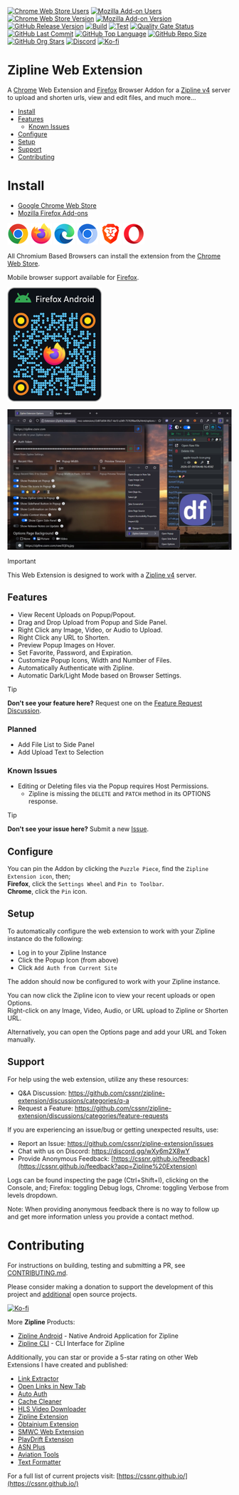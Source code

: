 [![Chrome Web Store Users](https://img.shields.io/chrome-web-store/users/gkkloiijbkgkbmgckfefigkjckhdikkd?logo=google&logoColor=white&label=google%20users)](https://chromewebstore.google.com/detail/zipline-extension/gkkloiijbkgkbmgckfefigkjckhdikkd)
[![Mozilla Add-on Users](https://img.shields.io/amo/users/zipline-extension?logo=mozilla&label=mozilla%20users)](https://addons.mozilla.org/addon/zipline-extension)
[![Chrome Web Store Version](https://img.shields.io/chrome-web-store/v/gkkloiijbkgkbmgckfefigkjckhdikkd?label=chrome&logo=googlechrome)](https://chromewebstore.google.com/detail/zipline-extension/gkkloiijbkgkbmgckfefigkjckhdikkd)
[![Mozilla Add-on Version](https://img.shields.io/amo/v/zipline-extension?label=firefox&logo=firefox)](https://addons.mozilla.org/addon/zipline-extension)
[![GitHub Release Version](https://img.shields.io/github/v/release/cssnr/zipline-extension?logo=github)](https://github.com/cssnr/zipline-extension/releases/latest)
[![Build](https://img.shields.io/github/actions/workflow/status/cssnr/zipline-extension/build.yaml?logo=github&label=build)](https://github.com/cssnr/zipline-extension/actions/workflows/build.yaml)
[![Test](https://img.shields.io/github/actions/workflow/status/cssnr/zipline-extension/test.yaml?logo=github&label=test)](https://github.com/cssnr/zipline-extension/actions/workflows/test.yaml)
[![Quality Gate Status](https://sonarcloud.io/api/project_badges/measure?project=cssnr_zipline-extension&metric=alert_status)](https://sonarcloud.io/summary/new_code?id=cssnr_zipline-extension)
[![GitHub Last Commit](https://img.shields.io/github/last-commit/cssnr/zipline-extension?logo=github&label=updated)](https://github.com/cssnr/zipline-extension/graphs/commit-activity)
[![GitHub Top Language](https://img.shields.io/github/languages/top/cssnr/zipline-extension?logo=htmx&logoColor=white)](https://github.com/cssnr/zipline-extension)
[![GitHub Repo Size](https://img.shields.io/github/repo-size/cssnr/zipline-extension?logo=bookstack&logoColor=white&label=repo%20size)](https://github.com/cssnr/zipline-extension)
[![GitHub Org Stars](https://img.shields.io/github/stars/cssnr?style=flat&logo=github&logoColor=white&label=org%20stars)](https://cssnr.github.io/)
[![Discord](https://img.shields.io/discord/899171661457293343?logo=discord&logoColor=white&label=discord&color=7289da)](https://discord.gg/wXy6m2X8wY)
[![Ko-fi](https://img.shields.io/badge/Ko--fi-72a5f2?logo=kofi&label=support)](https://ko-fi.com/cssnr)

# Zipline Web Extension

A [Chrome](https://chromewebstore.google.com/detail/zipline-extension/gkkloiijbkgkbmgckfefigkjckhdikkd) Web Extension
and [Firefox](https://addons.mozilla.org/addon/zipline-extension) Browser Addon for
a [Zipline v4](https://github.com/diced/zipline) server to upload and shorten urls,
view and edit files, and much more...

- [Install](#install)
- [Features](#features)
  - [Known Issues](#known-issues)
- [Configure](#configure)
- [Setup](#setup)
- [Support](#support)
- [Contributing](#contributing)

# Install

- [Google Chrome Web Store](https://chromewebstore.google.com/detail/zipline-extension/gkkloiijbkgkbmgckfefigkjckhdikkd)
- [Mozilla Firefox Add-ons](https://addons.mozilla.org/addon/zipline-extension)

[![Chrome](https://raw.githubusercontent.com/smashedr/logo-icons/master/browsers/chrome_48.png)](https://chromewebstore.google.com/detail/zipline-extension/gkkloiijbkgkbmgckfefigkjckhdikkd)
[![Firefox](https://raw.githubusercontent.com/smashedr/logo-icons/master/browsers/firefox_48.png)](https://addons.mozilla.org/addon/zipline-extension)
[![Edge](https://raw.githubusercontent.com/smashedr/logo-icons/master/browsers/edge_48.png)](https://chromewebstore.google.com/detail/zipline-extension/gkkloiijbkgkbmgckfefigkjckhdikkd)
[![Chromium](https://raw.githubusercontent.com/smashedr/logo-icons/master/browsers/chromium_48.png)](https://chromewebstore.google.com/detail/zipline-extension/gkkloiijbkgkbmgckfefigkjckhdikkd)
[![Brave](https://raw.githubusercontent.com/smashedr/logo-icons/master/browsers/brave_48.png)](https://chromewebstore.google.com/detail/zipline-extension/gkkloiijbkgkbmgckfefigkjckhdikkd)
[![Opera](https://raw.githubusercontent.com/smashedr/logo-icons/master/browsers/opera_48.png)](https://chromewebstore.google.com/detail/zipline-extension/gkkloiijbkgkbmgckfefigkjckhdikkd)

All Chromium Based Browsers can install the extension from the
[Chrome Web Store](https://chromewebstore.google.com/detail/zipline-extension/gkkloiijbkgkbmgckfefigkjckhdikkd).

Mobile browser support available for
[Firefox](https://addons.mozilla.org/addon/zipline-extension).

[![QR Code Firefox](https://raw.githubusercontent.com/smashedr/repo-images/refs/heads/master/zipline/extension/qr-code-firefox.png)](https://addons.mozilla.org/addon/zipline-extension)

[![Screenshot](https://raw.githubusercontent.com/smashedr/repo-images/refs/heads/master/zipline/extension/screenshot.jpg)](https://github.com/cssnr/zipline-extension?tab=readme-ov-file#readme)

> [!IMPORTANT]  
> This Web Extension is designed to work with a [Zipline v4](https://github.com/diced/zipline) server.

## Features

- View Recent Uploads on Popup/Popout.
- Drag and Drop Upload from Popup and Side Panel.
- Right Click any Image, Video, or Audio to Upload.
- Right Click any URL to Shorten.
- Preview Popup Images on Hover.
- Set Favorite, Password, and Expiration.
- Customize Popup Icons, Width and Number of Files.
- Automatically Authenticate with Zipline.
- Automatic Dark/Light Mode based on Browser Settings.

> [!TIP]  
> **Don't see your feature here?**
> Request one on the [Feature Request Discussion](https://github.com/cssnr/zipline-extension/discussions/categories/feature-requests).

### Planned

- Add File List to Side Panel
- Add Upload Text to Selection

### Known Issues

- Editing or Deleting files via the Popup requires Host Permissions.
  - Zipline is missing the `DELETE` and `PATCH` method in its OPTIONS response.

> [!TIP]  
> **Don't see your issue here?**
> Submit a new [Issue](https://github.com/cssnr/zipline-extension/issues).

## Configure

You can pin the Addon by clicking the `Puzzle Piece`, find the `Zipline Extension icon`, then;  
**Firefox**, click the `Settings Wheel` and `Pin to Toolbar`.  
**Chrome**, click the `Pin` icon.

## Setup

To automatically configure the web extension to work with your Zipline instance do the following:

- Log in to your Zipline Instance
- Click the Popup Icon (from above)
- Click `Add Auth from Current Site`

The addon should now be configured to work with your Zipline instance.

You can now click the Zipline icon to view your recent uploads or open Options.  
Right-click on any Image, Video, Audio, or URL upload to Zipline or Shorten URL.

Alternatively, you can open the Options page and add your URL and Token manually.

## Support

For help using the web extension, utilize any these resources:

- Q&A Discussion: https://github.com/cssnr/zipline-extension/discussions/categories/q-a
- Request a Feature: https://github.com/cssnr/zipline-extension/discussions/categories/feature-requests

If you are experiencing an issue/bug or getting unexpected results, use:

- Report an Issue: https://github.com/cssnr/zipline-extension/issues
- Chat with us on Discord: https://discord.gg/wXy6m2X8wY
- Provide Anonymous Feedback: [https://cssnr.github.io/feedback](https://cssnr.github.io/feedback?app=Zipline%20Extension)

Logs can be found inspecting the page (Ctrl+Shift+I), clicking on the Console, and;
Firefox: toggling Debug logs, Chrome: toggling Verbose from levels dropdown.

Note: When providing anonymous feedback there is no way to follow up and get more information unless you provide a contact method.

# Contributing

For instructions on building, testing and submitting a PR, see [CONTRIBUTING.md](CONTRIBUTING.md).

Please consider making a donation to support the development of this project
and [additional](https://cssnr.com/) open source projects.

[![Ko-fi](https://ko-fi.com/img/githubbutton_sm.svg)](https://ko-fi.com/cssnr)

More **Zipline** Products:

- [Zipline Android](https://github.com/cssnr/zipline-android?tab=readme-ov-file#readme) - Native Android Application for Zipline
- [Zipline CLI](https://github.com/cssnr/zipline-cli?tab=readme-ov-file#readme) - CLI Interface for Zipline

Additionally, you can star or provide a 5-star rating on other Web Extensions I have created and published:

- [Link Extractor](https://github.com/cssnr/link-extractor?tab=readme-ov-file#readme)
- [Open Links in New Tab](https://github.com/cssnr/open-links-in-new-tab?tab=readme-ov-file#readme)
- [Auto Auth](https://github.com/cssnr/auto-auth?tab=readme-ov-file#readme)
- [Cache Cleaner](https://github.com/cssnr/cache-cleaner?tab=readme-ov-file#readme)
- [HLS Video Downloader](https://github.com/cssnr/hls-video-downloader?tab=readme-ov-file#readme)
- [Zipline Extension](https://github.com/cssnr/zipline-extension?tab=readme-ov-file#readme)
- [Obtainium Extension](https://github.com/cssnr/obtainium-extension?tab=readme-ov-file#readme)
- [SMWC Web Extension](https://github.com/cssnr/smwc-web-extension?tab=readme-ov-file#readme)
- [PlayDrift Extension](https://github.com/cssnr/playdrift-extension?tab=readme-ov-file#readme)
- [ASN Plus](https://github.com/cssnr/asn-plus?tab=readme-ov-file#readme)
- [Aviation Tools](https://github.com/cssnr/aviation-tools?tab=readme-ov-file#readme)
- [Text Formatter](https://github.com/cssnr/text-formatter?tab=readme-ov-file#readme)

For a full list of current projects visit: [https://cssnr.github.io/](https://cssnr.github.io/)
